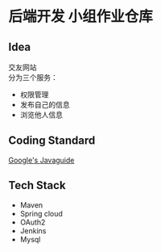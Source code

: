 # 后端开发 小组作业仓库

## Idea
交友网站  
分为三个服务：
 - 权限管理
 - 发布自己的信息
 - 浏览他人信息
 
## Coding Standard
[Google's Javaguide](https://github.com/google/styleguide)

## Tech Stack
 - Maven
 - Spring cloud
 - OAuth2
 - Jenkins
 - Mysql
